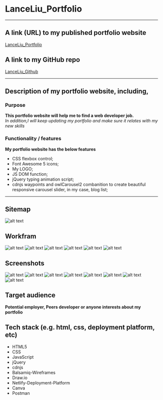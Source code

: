 # LanceLiu_Portfolio

***

## A link (URL) to my published portfolio website
[LanceLiu_Portfolio](https://lanceliu-portfolio.netlify.app/)

## A link to my GitHub repo
[LanceLiu_Github](https://github.com/lanceliumeng/LanceLiu_Portfolio)
***

## Description of my portfolio website, including,

### Purpose
**This portfolio website will help me to find a web developer job.**  
*In addition,I will keep updating my portfolio and make sure it relates with my new skills*
### Functionality / features
**My portfolio website has the below features**
* CSS flexbox control;
* Font Awesome 5 icons;
* My LOGO;
* JS DOM function;
* jQuery typing animation script;
* cdnjs waypoints and owlCarousel2 combanition to create beautiful responsive carousel slider, in my case, blog list;
***

## Sitemap
![alt text](./docs/sitemap.png "my portfolio website sitemap")

## <i class="fa fa-gear fa-spin fa-2x" style="color: firebrick"></i> Workfram
![alt text](./docs/Portfolio_Workframe_PNG/Home-Page.png "home-page")
![alt text](./docs/Portfolio_Workframe_PNG/About-Me.png "aboutMe-page")
![alt text](./docs/Portfolio_Workframe_PNG/My-Project.png "project-page")
![alt text](./docs/Portfolio_Workframe_PNG/Skills.png "skills-page")
![alt text](./docs/Portfolio_Workframe_PNG/Blogs "blogList-page")
![alt text](./docs/Portfolio_Workframe_PNG/Contact.png "contact-page")

## Screenshots
![alt text](./docs/Portfolio-Screenshots/homePage.jpeg "home-page")
![alt text](./docs/Portfolio-Screenshots/aboutMePage.png "aboutMe-page")
![alt text](./docs/Portfolio-Screenshots/projectListPage.png "project-page")
![alt text](./docs/Portfolio-Screenshots/skillsPage.png "skills-page")
![alt text](./docs/Portfolio-Screenshots/blogListPage.png "blogList-page")
![alt text](./docs/Portfolio-Screenshots/contactPage.png "contact-page")
![alt text](./docs/Portfolio-Screenshots/mobile-tabletView01.png "responsiveView-page")
![alt text](./docs/Portfolio-Screenshots/mobile-tabletView02.png "responsiveView-page")

## Target audience
**Potential employer, Peers developer or anyone interests about my portfolio**

## Tech stack (e.g. html, css, deployment platform, etc)
* HTML5
* CSS
* JavaScript
* jQuery 
* cdnjs
* Balsamiq-Wireframes
* Draw.io
* Netlify-Deployment-Platform
* Canva
* Postman



